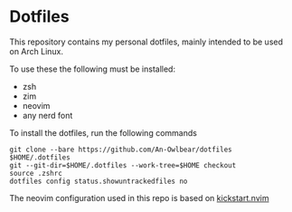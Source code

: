 # Dotfiles

This repository contains my personal dotfiles, mainly intended to be used on Arch Linux.

To use these the following must be installed:
- zsh
- zim
- neovim
- any nerd font

To install the dotfiles, run the following commands

```
git clone --bare https://github.com/An-Owlbear/dotfiles $HOME/.dotfiles
git --git-dir=$HOME/.dotfiles --work-tree=$HOME checkout
source .zshrc
dotfiles config status.showuntrackedfiles no
```

The neovim configuration used in this repo is based on [kickstart.nvim](https://github.com/nvim-lua/kickstart.nvim)
